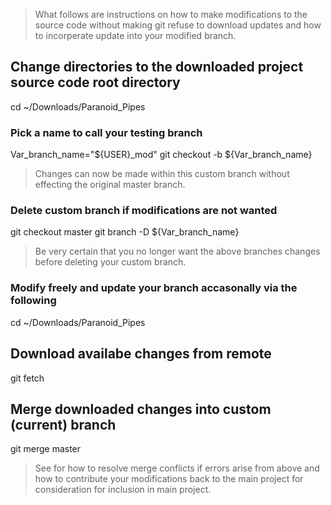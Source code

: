  > What follows are instructions on how to make modifications to the source
 code without making git refuse to download updates and how to incorperate
 update into your modified branch.

## Change directories to the downloaded project source code root directory
cd ~/Downloads/Paranoid_Pipes

### Pick a name to call your testing branch
Var_branch_name="${USER}_mod"
git checkout -b ${Var_branch_name}

 > Changes can now be made within this custom branch without effecting the
 original master branch.

### Delete custom branch if modifications are not wanted
git checkout master
git branch -D ${Var_branch_name}

 > Be very certain that you no longer want the above branches changes before
 deleting your custom branch.

### Modify freely and update your branch accasonally via the following
cd ~/Downloads/Paranoid_Pipes
## Download availabe changes from remote
git fetch
## Merge downloaded changes into custom (current) branch
git merge master

 > See []() for how to resolve merge conflicts if errors arise from above and
 how to contribute your modifications back to the main project for consideration
 for inclusion in main project.
